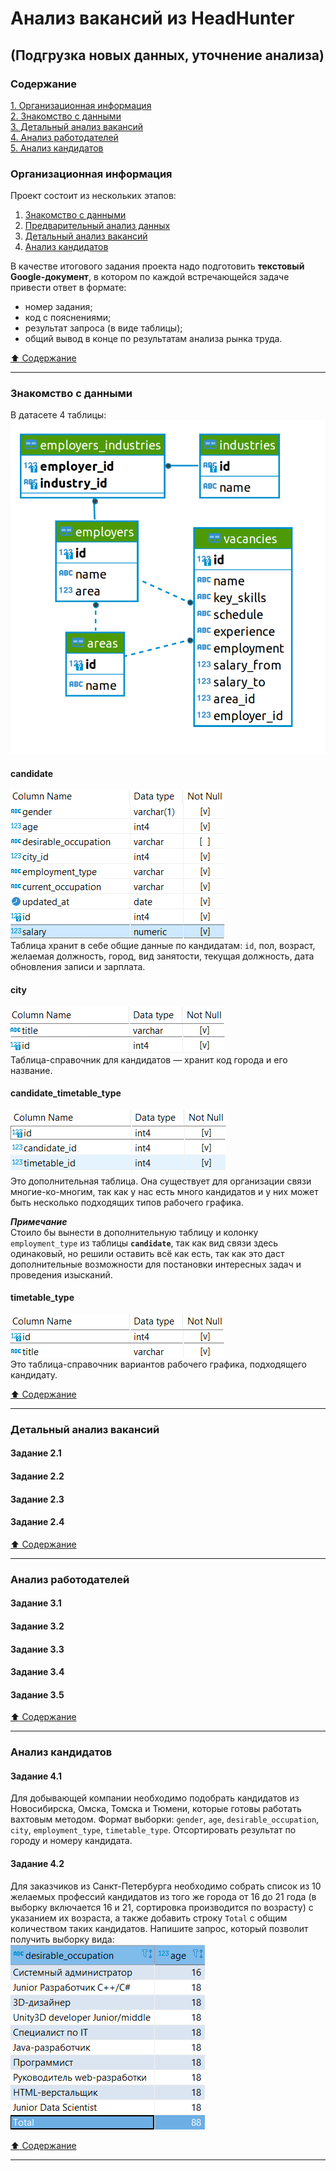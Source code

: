 # Анализ вакансий из HeadHunter #

## (Подгрузка новых данных, уточнение анализа) ##

### Содержание ###

[1. Организационная информация](#организационная-информация)    
[2. Знакомство с данными](#знакомство-с-данными)    
[3. Детальный анализ вакансий](#детальный-анализ-вакансий)    
[4. Анализ работодателей](#анализ-работодателей)    
[5. Анализ кандидатов](#анализ-кандидатов)    

### Организационная информация ###

Проект состоит из нескольких этапов:

1. [Знакомство с данными](#знакомство-с-данными)
2. [Предварительный анализ данных](#предварительный-анализ-данных)
3. [Детальный анализ вакансий](#детальный-анализ-вакансий)
4. [Анализ кандидатов](#анализ-кандидатов)

В качестве итогового задания проекта надо подготовить
**текстовый Google-документ**, в котором по каждой встречающейся задаче привести
ответ в формате:

- номер задания;
- код с пояснениями;
- результат запроса (в виде таблицы);
- общий вывод в конце по результатам анализа рынка труда.

[:arrow_up: Содержание](#содержание)

----

### Знакомство с данными ###

В датасете 4 таблицы:    
![Схема таблиц](schema.png)

#### candidate ####

![candidate table](candidate.png)    
Таблица хранит в себе общие данные по кандидатам: `id`, пол, возраст, желаемая
должность, город, вид занятости, текущая должность, дата обновления записи и
зарплата.

#### city ####

![city table](city.png)    
Таблица-справочник для кандидатов&nbsp;&mdash; хранит код города и его название.

#### candidate_timetable_type ####

![candidate_timetable_type table](candidate_timetable_type.png)    
Это дополнительная таблица. Она существует для организации связи
многие-ко-многим, так как у нас есть много кандидатов и у них может быть
несколько подходящих типов рабочего графика.    

***Примечание***    
Стоило бы вынести в дополнительную таблицу и колонку `employment_type` из
таблицы **`candidate`**, так как вид связи здесь одинаковый, но решили оставить
всё как есть, так как это даст дополнительные возможности для постановки
интересных задач и проведения изысканий.

#### timetable_type ####

![timetable_type table](timetable_type.png)    
Это таблица-справочник вариантов рабочего графика, подходящего кандидату.

[:arrow_up: Содержание](#содержание)

----

### Детальный анализ вакансий ###

#### Задание 2.1 ####

#### Задание 2.2 ####

#### Задание 2.3 ####

#### Задание 2.4 ####

[:arrow_up: Содержание](#содержание)

----

### Анализ работодателей ###

#### Задание 3.1 ####

#### Задание 3.2 ####

#### Задание 3.3 ####

#### Задание 3.4 ####

#### Задание 3.5 ####

[:arrow_up: Содержание](#содержание)

----

### Анализ кандидатов ###

#### Задание 4.1 ####

Для добывающей компании необходимо подобрать кандидатов из Новосибирска, Омска,
Томска и Тюмени, которые готовы работать вахтовым методом. Формат выборки:
`gender`, `age`, `desirable_occupation`, `city`, `employment_type`,
`timetable_type`. Отсортировать результат по городу и номеру кандидата.

#### Задание 4.2 ####

Для заказчиков из Санкт-Петербурга необходимо собрать список из 10 желаемых
профессий кандидатов из того же города от 16 до 21 года (в выборку включается 16
и 21, сортировка производится по возрасту) с указанием их возраста, а также
добавить строку `Total` с общим количеством таких кандидатов. Напишите запрос,
который позволит получить выборку вида:    
![task_4.2](task_4.2.png)

[:arrow_up: Содержание](#содержание)

----
